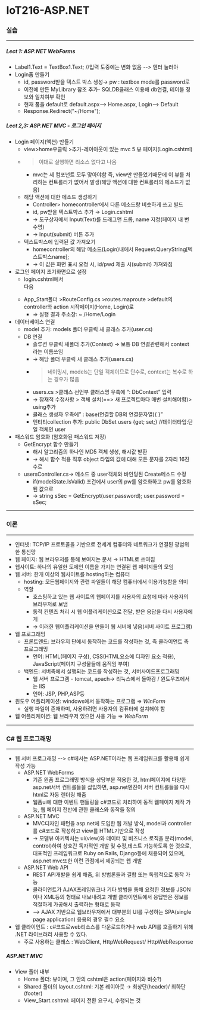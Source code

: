 # IoT216-ASP.NET
### 실습
---------
##### Lect 1: ASP.NET WebForms
- Label1.Text = TextBox1.Text;  //입력 도중에는 변화 없음 --> 엔터 눌러야
- Login폼 만들기
    - id, password받을 텍스트 박스 생성→ pw : textbox mode를 password로 
    - 이전에 만든 MyLibrary 참조 추가- SQLDB클래스 이용해 db연결, 테이블 정보와 일치여부 확인
  - 현재 폼을 default로 default.aspx--> Home.aspx, Login--> Default 
  - Response.Redirect("~/Home");

##### Lect 2,3: ASP.NET MVC - 로그인 페이지
- Login 페이지(액션) 만들기
  - view>home우클릭 >추가-레이아웃이 있는 mvc 5 뷰 페이지(Login.cshtml)
  - > 이대로 실행하면 리소스 없다고 나옴
    - mvc는 세 컴포넌트 모두 맞아야함 즉, view만 만들었기때문에 이 뷰를 처리하는 컨트롤러가 없어서 발생(해당 액션에 대한 컨트롤러의 메소드가 없음)
  - 해당 액션에 대한 메소드 생성하기
    - Controller> homecontroller에서 다른 메소드랑 비슷하게 쓰고 빌드
    - id, pw받을 텍스트박스 추가 → Login.cshtml
    - → 도구상자에서 Input(Text)를 드래그앤 드롭, name 지정(페이지 내 변수명)
    - → Input(submit) 버튼 추가
  - 텍스트박스에 입력된 값 가져오기
    - homecontroller의 해당 메소드(Login)내에서 Request.QueryString[텍스트박스name];
    - → 이 값은 화면 표시 요청 시, id/pwd 제출 시(submit) 가져와짐
- 로그인 페이지 초기화면으로 설정
  - login.cshtml에서 <div class> 다음<form asp-controller=”Home” asp-action=”Login”>
  - App_Start폴더 >RouteConfig.cs >routes.maproute >default의 controller와 action 시작페이지(Home, Login)로
    - ⇒ 실행 결과 주소창: ~ /Home/Login
- 데이터베이스 연결
  - model 추가: models 폴더 우클릭 새 클래스 추가(user.cs)
  - DB 연결
    - 솔루션 우클릭 새폴더 추가(Context) → 보통 DB 연결관련해서 context라는 이름쓰임
    - → 해당 폴더 우클릭 새 클래스 추가(users.cs)
    - > 네이밍시, models는 단일 객체이므로 단수로, context는 복수로 하는 경우가 많음
    - users.cs >클래스 선언부 클래스명 우측에 “: DbContext” 입력
    - → 잠재적 수정사항 > 객체 설치(==> 새 프로젝트마다 매번 설치해야함)> using추가
    - 클래스 생성자 우측에” : base(연결할 DB의 연결문자열){ }”
    - 엔티티collection 추가: public DbSet<user> users {get; set;}  //데이터타입:단일 객체인 user
- 패스워드 암호화 (암호화된 패스워드 저장)
  - GetEncrypt 함수 만들기 
    - 해시 알고리즘의 하나인 MD5 객체 생성, 해시값 받환
    - → 해시 함수 적용 직후 object 타입의 값에 대해 모든 문자를 2자리 16진수로
  - usersController.cs→  메소드 중 user객체와 바인딩된 Create메소드 수정
    - if(modelState.IsValid) 조건에서 user의 pw를 암호화하고 pw를 암호화된 값으로
    - → string sSec = GetEncrypt(user.password);  user.password = sSec;

---------
### 이론
---------
- 인터넷: TCP/IP 프로토콜을 기반으로 전세계 컴퓨터와 네트워크가 연결된 광범위한 통신망
- 웹 페이지: 웹 브라우저를 통해 보여지는 문서 → HTML로 쓰여짐
- 웹사이트: 하나의 유일한 도메인 이름을 가지는 연결된 웹 페이지들의 모임
- 웹 서버: 한개 이상의 웹사이트를 hosting하는 컴퓨터
    - hosting: 모든웹페이지와 관련 파일들이 해당 컴퓨터에서 이용가능함을 의미
  - 역할
    - 호스팅하고 있는 웹 사이트의 웹페이지를 사용자의 요청에 따라 사용자의 브라우저로 보냄
    - 동적 컨텐츠 처리 시 웹 어플리케이션으로 전달, 받은 응답을 다시 사용자에게
    - → 이러한 웹어플리케이션을 만들어 웹 서버에 넣음(서버 사이트 프로그램)
- 웹 프로그래밍
  - 프론트엔드: 브라우저 단에서 동작하는 코드를 작성하는 것, 즉 클라이언트 측 프로그래밍
    - 언어: HTML(페이지 구성), CSS(HTML요소에 디자인 요소 적용), JavaScript(페이지 구성물들에 움직임 부여) 
  - 백엔드: 서버측에서 실행되는 코드를 작성하는 것, 서버사이드프로그래밍
    - 웹 서버 프로그램 - tomcat, apach-> 리눅스에서 돌아감 / 윈도우즈에서는 IIS
    - 언어: JSP, PHP,ASP등 
- 윈도우 어플리케이션: windows에서 동작하는 프로그램 ⇒ *WinForm*
  - 실행 파일이 존재하며, 사용하려면 사용자의 컴퓨터에 설치해야 함
- 웹 어플리케이션: 웹 브라우저 있으면 사용 가능 ⇒ *WebForm* 
--------
### C# 웹 프로그래밍
--------
- 웹 서버 프로그래밍 --> c#에서는 ASP.NET이라는 웹 프레임워크를 활용해 쉽게 작성 가능
  - ASP.NET WebForms
    - 기존 윈폼 프로그래밍 방식을 상당부분 적용한 것, html페이지에 다양한 asp.net서버 컨트롤들을 삽입하면, asp.net엔진이 서버 컨트롤들을 다시 html로 자동 렌더링 해줌
    - 웹폼ui에 대한 이벤트 핸들링을 c#코드로 처리하여 동적 웹페이지 제작 가능, 웹 페이지 전반에 관한 클래스와 동작들 정의
  - ASP.NET MVC
    - MVC디자인 패턴을 asp.net에 도입한 웹 개발 방식, model과 controller를 c#코드로 작성하고 view를 HTML기반으로 작성
    - → 모델뷰 아키텍처는 ui(view)와 데이터 및 비즈니스 로직을 분리(model, control)하여 상호간 독자적인 개발 및 수정,테스트 가능하도록 한 것으로, 대표적인 프레임워크로 Ruby on Rails, Django등에 채용되어 있으며, asp.net mvc또한 이런 관점에서 제공되는 웹 개발
  - ASP.NET Web API
    - REST API개발을 쉽게 해줌, 위 방법론들과 결합 또는 독립적으로 동작 가능
    - 클라이언트가 AJAX프레임워크나 기타 방법을 통해 요청한 정보를 JSON이나 XML등의 형태로 내보내려고 개별 클라이언트에서 응답받은 정보를 적절하게 가공해서 출력하는 형태로 동작
    - --> AJAX 기반으로 웹브라우저에서 대부분의 UI를 구성하는 SPA(single page application) 응용의 경우 필수 요소
- 웹 클라이언트 : c#코드로web리소스를 다운로드하거나 web API를 호출하기 위해 .NET 라이브러리 사용할 수 있다.
  - 주로 사용하는 클래스 : WebClient, HttpWebRequest/ HttpWebResponse

##### ASP.NET MVC
- View 폴더 내부
  - Home 폴더: 뷰이며, 그 안의 cshtml은 action(페이지와 비슷?)
  - Shared 폴더의 layout.cshtml: 기본 레이아웃 → 최상단(header)/ 최하단(footer)
  - View_Start.cshtml: 페이지 전환 요구시, 수행되는 것




